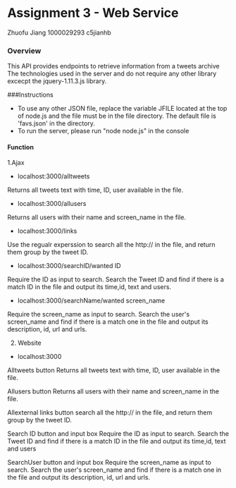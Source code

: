 # Assignment 3 - Web Service
Zhuofu Jiang 1000029293
c5jianhb

### Overview
This API provides endpoints to retrieve information from a tweets archive
The technologies used in the server and do not require any other library excecpt the jquery-1.11.3.js library.

###Instructions
- To use any other JSON file, replace the variable JFILE located at the top of node.js and the file must be in the file directory. The default file is 'favs.json' in the directory.
- To run the server, please run "node node.js" in the console

#### Function
1.Ajax
-   localhost:3000/alltweets

Returns all tweets text with time, ID, user available in the file.

-   localhost:3000/allusers

Returns all users with their name and screen_name in the file.

-   localhost:3000/links

Use the regualr experssion to search all the http:// in the file, and return them group by the tweet ID.

-   localhost:3000/searchID/wanted ID

Require the ID as input to search. 
Search the Tweet ID and find if there is a match ID in the file and output its time,id, text and users.

-   localhost:3000/searchName/wanted screen_name

Require the screen_name as input to search. 
Search the user's screen_name and find if there is a match one in the file and output its description, id, url and 
urls.

2. Website

-   localhost:3000

Alltweets button
Returns all tweets text with time, ID, user available in the file.

Allusers button
Returns all users with their name and screen_name in the file.

Allexternal links button
search all the http:// in the file, and return them group by the tweet ID.

Search ID button and input box
Require the ID as input to search. 
Search the Tweet ID and find if there is a match ID in the file and output its time,id, text and users

SearchUser button and input box
Require the screen_name as input to search. 
Search the user's screen_name and find if there is a match one in the file and output its description, id, url and 
urls.


